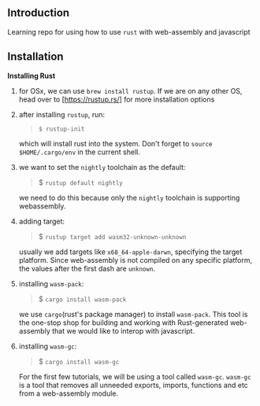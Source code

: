 ## Introduction ##

Learning repo for using how to use `rust` with web-assembly and javascript

## Installation ##

**Installing Rust**

1. for OSx, we can use `brew install rustup`. If we are on any other OS, head over to [https://rustup.rs/] for more installation options

2. after installing `rustup`, run:

    > `$ rustup-init`

    which will install rust into the system. Don't forget to `source $HOME/.cargo/env` in the current shell.

3. we want to set the `nightly` toolchain as the default:

    > $ `rustup default nightly`

    we need to do this because only the `nightly` toolchain is supporting webassembly.

4. adding target:

    > $ `rustup target add wasm32-unknown-unknown`

    usually we add targets like `x68_64-apple-darwn`, specifying the target platform. Since web-assembly is not compiled on any specific platform, the values after the first dash are `unknown`.

5. installing `wasm-pack`:

    > $ `cargo install wasm-pack`

    we use `cargo`(rust's package manager) to install `wasm-pack`. This tool is the one-stop shop for building and working with Rust-generated web-assembly that we would like to interop with javascript. 

6. installing `wasm-gc`:

    > $ `cargo install wasm-gc`

    For the first few tutorials, we will be using a tool called `wasm-gc`. `wasm-gc` is a tool that removes all unneeded exports, imports, functions and etc from a web-assembly module.
